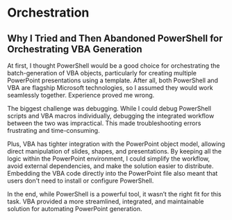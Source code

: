 # Orchestration
## Why I Tried and Then Abandoned PowerShell for Orchestrating VBA Generation

At first, I thought PowerShell would be a good choice for orchestrating the batch-generation of VBA objects, particularly for creating multiple PowerPoint presentations using a template. After all, both PowerShell and VBA are flagship Microsoft technologies, so I assumed they would work seamlessly together. Experience proved me wrong.

The biggest challenge was debugging. While I could debug PowerShell scripts and VBA macros individually, debugging the integrated workflow between the two was impractical. This made troubleshooting errors frustrating and time-consuming.

Plus, VBA has tighter integration with the PowerPoint object model, allowing direct manipulation of slides, shapes, and presentations. By keeping all the logic within the PowerPoint environment, I could simplify the workflow, avoid external dependencies, and make the solution easier to distribute. Embedding the VBA code directly into the PowerPoint file also meant that users don't need to install or configure PowerShell.

In the end, while PowerShell is a powerful tool, it wasn’t the right fit for this task. VBA provided a more streamlined, integrated, and maintainable solution for automating PowerPoint generation.
